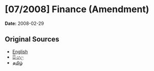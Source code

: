# [07/2008] Finance (Amendment)

**Date:** 2008-02-29

## Original Sources

- [English](https://documents.gov.lk/view/acts/2008/2/07-2008_E.pdf)
- [සිංහල](https://documents.gov.lk/view/acts/2008/2/07-2008_S.pdf)
- [தமிழ்](https://documents.gov.lk/view/acts/2008/2/07-2008_T.pdf)
